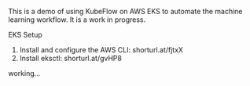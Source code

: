 This is a demo of using KubeFlow on AWS EKS to automate the machine learning workflow. It is a work in progress.

EKS Setup
1. Install and configure the AWS CLI: shorturl.at/fjtxX
2. Install eksctl: shorturl.at/gvHP8

working...

